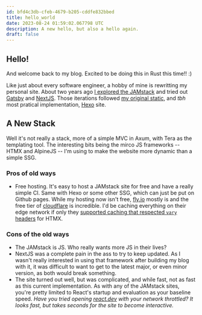 ```yaml
---
id: bfd4c3db-cfeb-4679-b205-cddfe832bbed
title: hello_world
date: 2023-08-24 01:59:02.067798 UTC
description: A new hello, but also a hello again.
draft: false
---
```

## Hello!

And welcome back to my blog. Excited to be doing this in Rust this time!! :)

Like just about every software engineer, a hobby of mine is rewritting my personal site. About two years ago
[I explored the JAMstack](https://github.com/Austionian?tab=repositories&q=blog.r00ks&type=&language=typescript&sort=) and tried out [Gatsby](https://www.gatsbyjs.com/) and [NextJS](https://nextjs.org).
Those iterations followed [my original static](https://github.com/Austionian/RooksBooksBlog), and _tbh_ most
pratical implementation, [Hexo](https://hexo.io/index.html) site.

## A New Stack
Well it's not really a stack, more of a simple MVC in Axum, with Tera as the templating tool. The interesting bits
being the mirco JS frameworks -- HTMX and AlpineJS -- I'm using to make the website more dynamic than a simple
SSG.

### Pros of old ways
- Free hosting. It's easy to host a JAMstack site for free and have a really simple CI. Same with Hexo or some other
SSG, which can just be put on Github pages. While my hosting now isn't free, [fly.io](https://fly.io) mostly is and the free 
tier of [cloudflare](https://cloudflare.com) is incredible. I'd be caching everything on their edge network if only they [supported
caching that respected `vary` headers](https://hypermedia.systems/hypermedia-components/#_caching_http_responses) for HTMX.

### Cons of the old ways
- The JAMstack is JS. Who really wants more JS in their lives?
- NextJS was a complete pain in the ass to try to keep updated. As I wasn't really interested in using that framework after building
my blog with it, it was difficult to want to get to the latest major, or even minor version, as both would break something.
- The site turned out well, but was complicated, and while fast, not as fast as this current implementation. As with any of the JAMstack sites,
you're pretty limited to React's startup and evaluation as your baseline speed. _Have you tried opening [react.dev](https://react.dev) with 
your network throttled? It looks fast, but takes seconds for the site to become interactive._
